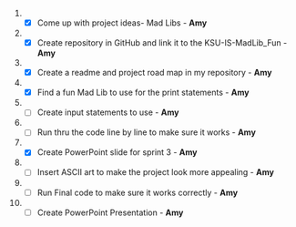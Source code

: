 1. - [X]  Come up with project ideas- Mad Libs - **Amy**
2. - [X]  Create repository in GitHub and link it to the KSU-IS-MadLib_Fun - **Amy**  
3. - [X]  Create a readme and project road map in my repository - **Amy**
4. - [X]  Find a fun Mad Lib to use for the print statements - **Amy**
5. - [ ]  Create input statements to use - **Amy**
6. - [ ]  Run thru the code line by line to make sure it works - **Amy**
7. - [X]  Create PowerPoint slide for sprint 3 - **Amy**
8. - [ ]  Insert ASCII art to make the project look more appealing - **Amy**
9. - [ ]  Run Final code to make sure it works correctly - **Amy**
10. - [ ]  Create PowerPoint Presentation - **Amy**
